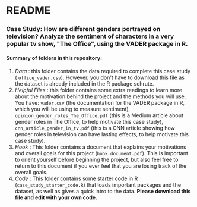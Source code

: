 # README

### Case Study: How are different genders portrayed on television?  Analyze the sentiment of characters in a very popular tv show, "The Office", using the VADER package in R.

#### Summary of folders in this repository:

1. *Data* : this folder contains the data required to complete this case study ( `office_vader.csv`).  However, you don't have to download this file as the dataset is already included in the R package schrute.
2. *Helpful Files* : this folder contains some extra readings to learn more about the motivation behind the project and the methods you will use. You have: `vader.csv` (the documentation for the VADER package in R, which you will be using to measure sentiment), `opinion_gender_roles_The_Office.pdf` (this is a Medium article about gender roles in The Office, to help motivate this case study), `cnn_article_gender_in_tv.pdf` (this is a CNN article showing how gender roles in television can have lasting effects, to help motivate this case study).
3. *Hook* : This folder contains a document that explains your motivations and overall goals for this project (`hook document.pdf`). This is important to orient yourself before beginning the project, but also feel free to return to this document if you ever feel that you are losing track of the overall goals.
4. *Code* : This folder contains some starter code in R (`case_study_starter_code.R`) that loads important packages and the dataset, as well as gives a quick intro to the data.  **Please download this file and edit with your own code.**


